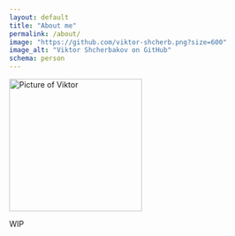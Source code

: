 ```yaml
---
layout: default
title: "About me"
permalink: /about/
image: "https://github.com/viktor-shcherb.png?size=600"
image_alt: "Viktor Shcherbakov on GitHub"
schema: person
---
```


<img src="https://github.com/viktor-shcherb.png?size=240"
     alt="Picture of Viktor"
     class="avatar"
     width="240" height="240"
     loading="lazy"
     decoding="async">
 
WIP
